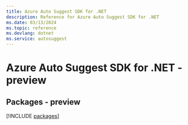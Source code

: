 ```yaml
---
title: Azure Auto Suggest SDK for .NET
description: Reference for Azure Auto Suggest SDK for .NET
ms.date: 03/13/2024
ms.topic: reference
ms.devlang: dotnet
ms.service: autosuggest
---
```

# Azure Auto Suggest SDK for .NET - preview
## Packages - preview
[!INCLUDE [packages](auto-suggest-index.md)]